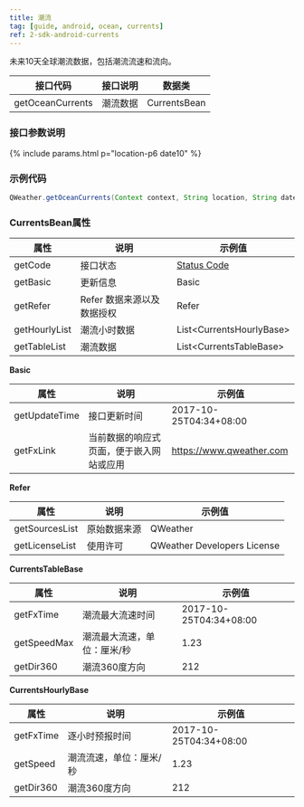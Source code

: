 ```yaml
---
title: 潮流
tag: [guide, android, ocean, currents]
ref: 2-sdk-android-currents
---
```


未来10天全球潮流数据，包括潮流流速和流向。

| 接口代码| 接口说明          | 数据类  |
| -------- | ---------------- | ------- |
| getOceanCurrents| 潮流数据  | CurrentsBean |

### 接口参数说明

{% include params.html p="location-p6 date10" %}

### 示例代码

```java
QWeather.getOceanCurrents(Context context, String location, String date, OnResultOceanTideListener listener);
```

### CurrentsBean属性

| 属性            | 说明     | 示例值                    |
| --------------- | -------- | ---------------------- |
| getCode         | 接口状态 | [Status Code](/docs/resource/status-code/)         |
| getBasic         | 更新信息 | Basic       |
| getRefer         | Refer 数据来源以及数据授权 | Refer  |
| getHourlyList | 潮流小时数据 | List\<CurrentsHourlyBase> |
| getTableList | 潮流数据 | List\<CurrentsTableBase> |

**Basic**

| 属性           | 说明         | 示例值             |
| -------------- | ------------ | ------------------ |
| getUpdateTime | 接口更新时间 | 2017-10-25T04:34+08:00      |
| getFxLink | 当前数据的响应式页面，便于嵌入网站或应用  | https://www.qweather.com |

**Refer**

| 属性           | 说明         | 示例值             |
| -------------- | ------------ | ------------------ |
| getSourcesList | 原始数据来源 | QWeather      |
| getLicenseList | 使用许可     | QWeather Developers License |


**CurrentsTableBase**

| 属性         | 说明                                                                    | 示例值               |
| ------------ | ----------------------------------------------------- | -------------------- |
| getFxTime      | 潮流最大流速时间                                 | 2017-10-25T04:34+08:00|
| getSpeedMax        | 潮流最大流速，单位：厘米/秒              | 1.23            |
| getDir360       | 潮流360度方向                              |    212    |

**CurrentsHourlyBase**

| 属性         | 说明                                                                    | 示例值               |
| ------------ | ----------------------------------------------------- | -------------------- |
| getFxTime      | 逐小时预报时间                                 | 2017-10-25T04:34+08:00|
| getSpeed        | 潮流流速，单位：厘米/秒              | 1.23            |
| getDir360       | 潮流360度方向                              |    212    |


